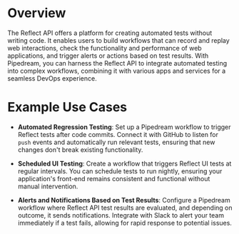 # Overview

The Reflect API offers a platform for creating automated tests without writing code. It enables users to build workflows that can record and replay web interactions, check the functionality and performance of web applications, and trigger alerts or actions based on test results. With Pipedream, you can harness the Reflect API to integrate automated testing into complex workflows, combining it with various apps and services for a seamless DevOps experience.

# Example Use Cases

- **Automated Regression Testing**: Set up a Pipedream workflow to trigger Reflect tests after code commits. Connect it with GitHub to listen for `push` events and automatically run relevant tests, ensuring that new changes don't break existing functionality.

- **Scheduled UI Testing**: Create a workflow that triggers Reflect UI tests at regular intervals. You can schedule tests to run nightly, ensuring your application's front-end remains consistent and functional without manual intervention.

- **Alerts and Notifications Based on Test Results**: Configure a Pipedream workflow where Reflect API test results are evaluated, and depending on outcome, it sends notifications. Integrate with Slack to alert your team immediately if a test fails, allowing for rapid response to potential issues.
